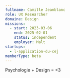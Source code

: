 ```yaml
---
fullname: Camille Jeanblanc
role: UX Researcher
domaine: Design
missions:
  - start: 2023-03-06
    end: 2025-02-01
    status: independent
    employer: Malt
startups:
  - l-application-du-cej
memberType: beta
---
```


Psychologie + Design = <3

